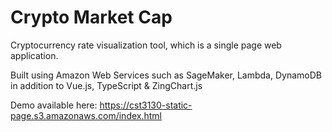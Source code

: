 # Crypto Market Cap

Cryptocurrency rate visualization tool, which is a single page web application.

Built using Amazon Web Services such as SageMaker, Lambda, DynamoDB in addition to Vue.js, TypeScript & ZingChart.js

Demo available here: https://cst3130-static-page.s3.amazonaws.com/index.html
